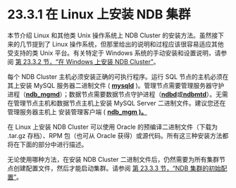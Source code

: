# 23.3.1 在 Linux 上安装 NDB 集群

本节介绍 Linux 和其他类 Unix 操作系统上 NDB Cluster 的安装方法。虽然接下来的几节提到了 Linux 操作系统，但那里给出的说明和过程应该很容易适应其他受支持的类 Unix 平台。有关特定于 Windows 系统的手动安装和设置说明，请参阅 [第 23.3.2 节，“在 Windows 上安装 NDB Cluster”](https://dev.mysql.com/doc/refman/8.0/en/mysql-cluster-install-windows.html "23.3.2 在 Windows 上安装 NDB Cluster")。

每个 NDB Cluster 主机必须安装正确的可执行程序。运行 SQL 节点的主机必须在其上安装 MySQL 服务器二进制文件 ( [**mysqld**](https://dev.mysql.com/doc/refman/8.0/en/mysqld.html "4.3.1 mysqld——MySQL 服务器") )。管理节点需要管理服务器守护进程（[**ndb_mgmd**](https://dev.mysql.com/doc/refman/8.0/en/mysql-cluster-programs-ndb-mgmd.html "23.5.4 ndb_mgmd — NDB 集群管理服务器守护进程")）；数据节点需要数据节点守护进程（[**ndbd**](https://dev.mysql.com/doc/refman/8.0/en/mysql-cluster-programs-ndbd.html "23.5.1 ndbd — NDB 集群数据节点守护进程")或[**ndbmtd**](https://dev.mysql.com/doc/refman/8.0/en/mysql-cluster-programs-ndbmtd.html "23.5.3 ndbmtd — NDB 集群数据节点守护进程（多线程）")）。无需在管理节点主机和数据节点主机上安装 MySQL Server 二进制文件。建议您还在管理服务器主机上 安装管理客户端 ( [**ndb_mgm )。**](https://dev.mysql.com/doc/refman/8.0/en/mysql-cluster-programs-ndb-mgm.html "23.5.5 ndb_mgm — NDB 集群管理客户端")

在 Linux 上安装 NDB Cluster 可以使用 Oracle 的预编译二进制文件（下载为 .tar.gz 存档）、RPM 包（也可从 Oracle 获得）或源代码。所有这三种安装方法都将在下面的部分中进行描述。

无论使用哪种方法，在安装 NDB Cluster 二进制文件后，仍然需要为所有集群节点创建配置文件，然后才能启动集群。请参阅 [第 23.3.3 节，“NDB 集群的初始配置”](https://dev.mysql.com/doc/refman/8.0/en/mysql-cluster-install-configuration.html "23.3.3 NDB Cluster 的初始配置")。
